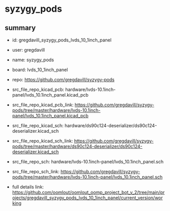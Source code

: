 # syzygy_pods
 
## summary 
* id: gregdavill_syzygy_pods_lvds_10_1inch_panel
* user: gregdavill
* name: syzygy_pods
* board: lvds_10_1inch_panel
* repo: https://github.com/gregdavill/syzygy-pods
* src_file_repo_kicad_pcb: hardware/lvds-10.1inch-panel/lvds_10.1inch_panel.kicad_pcb
* src_file_repo_kicad_pcb_link: https://github.com/gregdavill/syzygy-pods/tree/master/hardware/lvds-10.1inch-panel/lvds_10.1inch_panel.kicad_pcb
* src_file_repo_kicad_sch: hardware/ds90c124-deserializer/ds90c124-deserializer.kicad_sch
* src_file_repo_kicad_sch_link: https://github.com/gregdavill/syzygy-pods/tree/master/hardware/ds90c124-deserializer/ds90c124-deserializer.kicad_sch

* src_file_repo_sch: hardware/lvds-10.1inch-panel/lvds_10.1inch_panel.sch
* src_file_repo_sch_link: https://github.com/gregdavill/syzygy-pods/tree/master/hardware/lvds-10.1inch-panel/lvds_10.1inch_panel.sch
* full details link: https://github.com/oomlout/oomlout_oomp_project_bot_v_2/tree/main/projects/gregdavill_syzygy_pods_lvds_10_1inch_panel/current_version/working  






